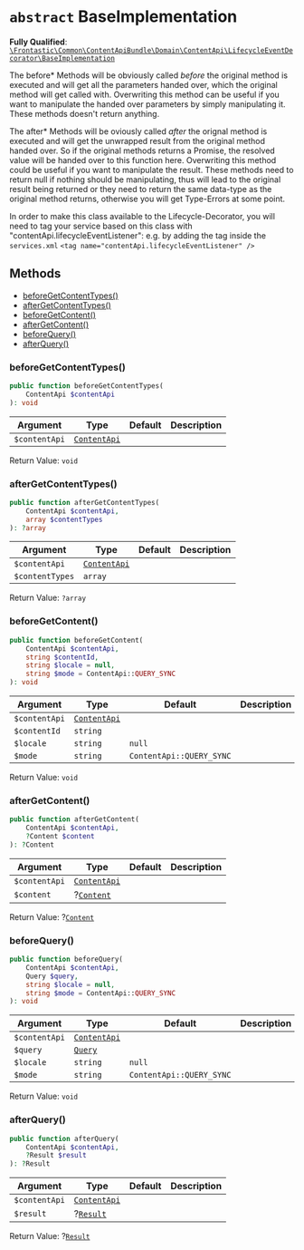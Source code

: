 # `abstract`  BaseImplementation

**Fully Qualified**: [`\Frontastic\Common\ContentApiBundle\Domain\ContentApi\LifecycleEventDecorator\BaseImplementation`](../../../../../../src/php/ContentApiBundle/Domain/ContentApi/LifecycleEventDecorator/BaseImplementation.php)

The before* Methods will be obviously called *before* the original method is
executed and will get all the parameters handed over, which the original
method will get called with. Overwriting this method can be useful if you want
to manipulate the handed over parameters by simply manipulating it. These
methods doesn't return anything.

The after* Methods will be oviously called *after* the orignal method is
executed and will get the unwrapped result from the original method handed
over. So if the original methods returns a Promise, the resolved value will be
handed over to this function here. Overwriting this method could be useful if
you want to manipulate the result. These methods need to return null if
nothing should be manipulating, thus will lead to the original result being
returned or they need to return the same data-type as the original method
returns, otherwise you will get Type-Errors at some point.

In order to make this class available to the Lifecycle-Decorator, you will
need to tag your service based on this class with
"contentApi.lifecycleEventListener": e.g. by adding the tag inside the
`services.xml` ``` <tag name="contentApi.lifecycleEventListener" /> ```

## Methods

* [beforeGetContentTypes()](#beforegetcontenttypes)
* [afterGetContentTypes()](#aftergetcontenttypes)
* [beforeGetContent()](#beforegetcontent)
* [afterGetContent()](#aftergetcontent)
* [beforeQuery()](#beforequery)
* [afterQuery()](#afterquery)

### beforeGetContentTypes()

```php
public function beforeGetContentTypes(
    ContentApi $contentApi
): void
```

Argument|Type|Default|Description
--------|----|-------|-----------
`$contentApi`|[`ContentApi`](../../ContentApi.md)||

Return Value: `void`

### afterGetContentTypes()

```php
public function afterGetContentTypes(
    ContentApi $contentApi,
    array $contentTypes
): ?array
```

Argument|Type|Default|Description
--------|----|-------|-----------
`$contentApi`|[`ContentApi`](../../ContentApi.md)||
`$contentTypes`|`array`||

Return Value: `?array`

### beforeGetContent()

```php
public function beforeGetContent(
    ContentApi $contentApi,
    string $contentId,
    string $locale = null,
    string $mode = ContentApi::QUERY_SYNC
): void
```

Argument|Type|Default|Description
--------|----|-------|-----------
`$contentApi`|[`ContentApi`](../../ContentApi.md)||
`$contentId`|`string`||
`$locale`|`string`|`null`|
`$mode`|`string`|`ContentApi::QUERY_SYNC`|

Return Value: `void`

### afterGetContent()

```php
public function afterGetContent(
    ContentApi $contentApi,
    ?Content $content
): ?Content
```

Argument|Type|Default|Description
--------|----|-------|-----------
`$contentApi`|[`ContentApi`](../../ContentApi.md)||
`$content`|?[`Content`](../Content.md)||

Return Value: ?[`Content`](../Content.md)

### beforeQuery()

```php
public function beforeQuery(
    ContentApi $contentApi,
    Query $query,
    string $locale = null,
    string $mode = ContentApi::QUERY_SYNC
): void
```

Argument|Type|Default|Description
--------|----|-------|-----------
`$contentApi`|[`ContentApi`](../../ContentApi.md)||
`$query`|[`Query`](../../Query.md)||
`$locale`|`string`|`null`|
`$mode`|`string`|`ContentApi::QUERY_SYNC`|

Return Value: `void`

### afterQuery()

```php
public function afterQuery(
    ContentApi $contentApi,
    ?Result $result
): ?Result
```

Argument|Type|Default|Description
--------|----|-------|-----------
`$contentApi`|[`ContentApi`](../../ContentApi.md)||
`$result`|?[`Result`](../../Result.md)||

Return Value: ?[`Result`](../../Result.md)


